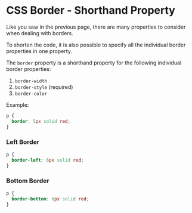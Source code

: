 # CSS Border - Shorthand Property

Like you saw in the previous page, there are many properties to consider when dealing with borders.

To shorten the code, it is also possible to specify all the individual border properties in one property.

The `border` property is a shorthand property for the following individual border properties:

1. `border-width`
2. `border-style` (required)
3. `border-color`

Example:
```CSS
p {
  border: 5px solid red;
}
```

### Left Border
```CSS
p {
  border-left: 6px solid red;
}
```
### Bottom Border
```CSS
p {
  border-bottom: 6px solid red;
}
```